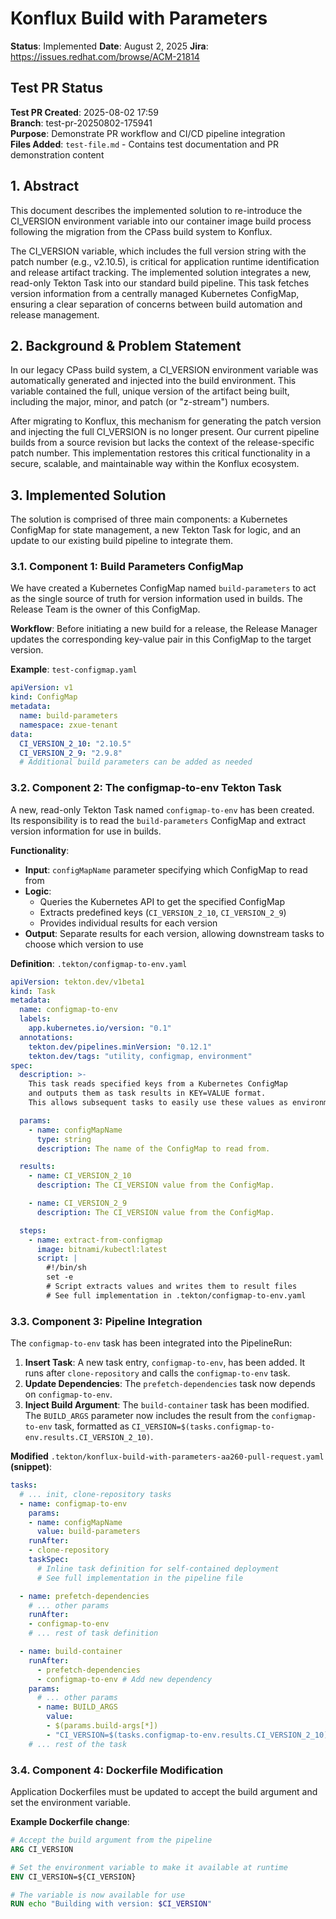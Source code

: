 # Konflux Build with Parameters

**Status**: Implemented
**Date**: August 2, 2025
**Jira**: https://issues.redhat.com/browse/ACM-21814

## Test PR Status

**Test PR Created**: 2025-08-02 17:59  
**Branch**: test-pr-20250802-175941  
**Purpose**: Demonstrate PR workflow and CI/CD pipeline integration  
**Files Added**: `test-file.md` - Contains test documentation and PR demonstration content

## 1. Abstract

This document describes the implemented solution to re-introduce the CI_VERSION environment variable into our container image build process following the migration from the CPass build system to Konflux.

The CI_VERSION variable, which includes the full version string with the patch number (e.g., v2.10.5), is critical for application runtime identification and release artifact tracking. The implemented solution integrates a new, read-only Tekton Task into our standard build pipeline. This task fetches version information from a centrally managed Kubernetes ConfigMap, ensuring a clear separation of concerns between build automation and release management.

## 2. Background & Problem Statement

In our legacy CPass build system, a CI_VERSION environment variable was automatically generated and injected into the build environment. This variable contained the full, unique version of the artifact being built, including the major, minor, and patch (or "z-stream") numbers.

After migrating to Konflux, this mechanism for generating the patch version and injecting the full CI_VERSION is no longer present. Our current pipeline builds from a source revision but lacks the context of the release-specific patch number. This implementation restores this critical functionality in a secure, scalable, and maintainable way within the Konflux ecosystem.

## 3. Implemented Solution

The solution is comprised of three main components: a Kubernetes ConfigMap for state management, a new Tekton Task for logic, and an update to our existing build pipeline to integrate them.

### 3.1. Component 1: Build Parameters ConfigMap

We have created a Kubernetes ConfigMap named `build-parameters` to act as the single source of truth for version information used in builds. The Release Team is the owner of this ConfigMap.

**Workflow**: Before initiating a new build for a release, the Release Manager updates the corresponding key-value pair in this ConfigMap to the target version.

**Example**: `test-configmap.yaml`
```yaml
apiVersion: v1
kind: ConfigMap
metadata:
  name: build-parameters
  namespace: zxue-tenant
data:
  CI_VERSION_2_10: "2.10.5"
  CI_VERSION_2_9: "2.9.8"
  # Additional build parameters can be added as needed
```


### 3.2. Component 2: The configmap-to-env Tekton Task

A new, read-only Tekton Task named `configmap-to-env` has been created. Its responsibility is to read the `build-parameters` ConfigMap and extract version information for use in builds.

**Functionality**:
- **Input**: `configMapName` parameter specifying which ConfigMap to read from
- **Logic**:
  - Queries the Kubernetes API to get the specified ConfigMap
  - Extracts predefined keys (`CI_VERSION_2_10`, `CI_VERSION_2_9`)
  - Provides individual results for each version
- **Output**: Separate results for each version, allowing downstream tasks to choose which version to use

**Definition**: `.tekton/configmap-to-env.yaml`
```yaml
apiVersion: tekton.dev/v1beta1
kind: Task
metadata:
  name: configmap-to-env
  labels:
    app.kubernetes.io/version: "0.1"
  annotations:
    tekton.dev/pipelines.minVersion: "0.12.1"
    tekton.dev/tags: "utility, configmap, environment"
spec:
  description: >-
    This task reads specified keys from a Kubernetes ConfigMap
    and outputs them as task results in KEY=VALUE format.
    This allows subsequent tasks to easily use these values as environment variables.

  params:
    - name: configMapName
      type: string
      description: The name of the ConfigMap to read from.

  results:
    - name: CI_VERSION_2_10
      description: The CI_VERSION value from the ConfigMap.

    - name: CI_VERSION_2_9
      description: The CI_VERSION value from the ConfigMap.

  steps:
    - name: extract-from-configmap
      image: bitnami/kubectl:latest
      script: |
        #!/bin/sh
        set -e
        # Script extracts values and writes them to result files
        # See full implementation in .tekton/configmap-to-env.yaml
```


### 3.3. Component 3: Pipeline Integration

The `configmap-to-env` task has been integrated into the PipelineRun:

1. **Insert Task**: A new task entry, `configmap-to-env`, has been added. It runs after `clone-repository` and calls the `configmap-to-env` task.
2. **Update Dependencies**: The `prefetch-dependencies` task now depends on `configmap-to-env`.
3. **Inject Build Argument**: The `build-container` task has been modified. The `BUILD_ARGS` parameter now includes the result from the `configmap-to-env` task, formatted as `CI_VERSION=$(tasks.configmap-to-env.results.CI_VERSION_2_10)`.

**Modified** `.tekton/konflux-build-with-parameters-aa260-pull-request.yaml` **(snippet)**:

```yaml
tasks:
  # ... init, clone-repository tasks
  - name: configmap-to-env
    params:
    - name: configMapName
      value: build-parameters
    runAfter:
    - clone-repository
    taskSpec:
      # Inline task definition for self-contained deployment
      # See full implementation in the pipeline file

  - name: prefetch-dependencies
    # ... other params
    runAfter:
    - configmap-to-env
    # ... rest of task definition

  - name: build-container
    runAfter:
      - prefetch-dependencies
      - configmap-to-env # Add new dependency
    params:
      # ... other params
      - name: BUILD_ARGS
        value:
        - $(params.build-args[*])
        - "CI_VERSION=$(tasks.configmap-to-env.results.CI_VERSION_2_10)"
    # ... rest of the task
```


### 3.4. Component 4: Dockerfile Modification

Application Dockerfiles must be updated to accept the build argument and set the environment variable.

**Example Dockerfile change**:
```dockerfile
# Accept the build argument from the pipeline
ARG CI_VERSION

# Set the environment variable to make it available at runtime
ENV CI_VERSION=${CI_VERSION}

# The variable is now available for use
RUN echo "Building with version: $CI_VERSION"
```
